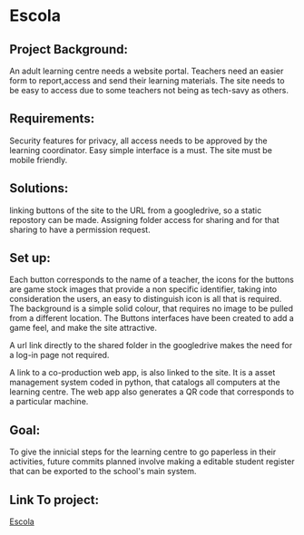 # Escola

## Project Background: 

An adult learning centre needs a website portal. Teachers need an easier form to report,access and send their learning materials. The site needs to be easy to access due to some teachers not being as tech-savy as others.

## Requirements: 

Security features for privacy, all access needs to be approved by the learning coordinator. Easy simple interface is a must. The site must be mobile friendly. 

## Solutions: 

linking buttons of the site to the URL from a googledrive, so a static repostory can be made. Assigning folder access for sharing and for that sharing to have a permission request. 

## Set up: 

Each button corresponds to the name of a teacher, the icons for the buttons are game stock images that provide a non specific identifier, taking into consideration the users, an easy to distinguish icon is all that is required. The background is a simple solid colour, that requires no image to be pulled from a different location. The Buttons interfaces have been created to add a game feel, and make the site attractive. 

A url link directly to the shared folder in the googledrive makes the need for a log-in page not required. 

A link to a co-production web app, is also linked to the site. It is a asset management system coded in python, that catalogs all computers at the learning centre. The web app also generates a QR code that corresponds to a particular machine. 

## Goal: 

To give the innicial steps for the learning centre to go paperless in their activities, future commits planned involve making a editable student register that can be exported to the school's main system. 

## Link To project:

[Escola](https://cebracprofessorescriciuma.netlify.app/)
